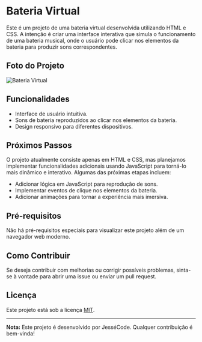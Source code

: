 # Bateria Virtual

Este é um projeto de uma bateria virtual desenvolvida utilizando HTML e CSS. A intenção é criar uma interface interativa que simula o funcionamento de uma bateria musical, onde o usuário pode clicar nos elementos da bateria para produzir sons correspondentes.


## Foto do Projeto
![Bateria Virtual](https://github.com/jesseprogran/bateria_virtual/assets/113396724/dfc736f4-8293-4370-be13-4c428fd52529)

## Funcionalidades

- Interface de usuário intuitiva.
- Sons de bateria reproduzidos ao clicar nos elementos da bateria.
- Design responsivo para diferentes dispositivos.

## Próximos Passos

O projeto atualmente consiste apenas em HTML e CSS, mas planejamos implementar funcionalidades adicionais usando JavaScript para torná-lo mais dinâmico e interativo. Algumas das próximas etapas incluem:

- Adicionar lógica em JavaScript para reprodução de sons.
- Implementar eventos de clique nos elementos da bateria.
- Adicionar animações para tornar a experiência mais imersiva.

## Pré-requisitos

Não há pré-requisitos especiais para visualizar este projeto além de um navegador web moderno.

## Como Contribuir

Se deseja contribuir com melhorias ou corrigir possíveis problemas, sinta-se à vontade para abrir uma issue ou enviar um pull request.

## Licença

Este projeto está sob a licença [MIT](https://opensource.org/licenses/MIT).

---

**Nota:** Este projeto é desenvolvido por JesséCode. Qualquer contribuição é bem-vinda!
